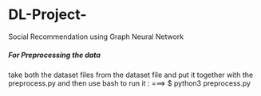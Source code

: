# DL-Project-
Social Recommendation using Graph Neural Network

##### For Preprocessing the data #####
take both the dataset files from the dataset file and put it together with the preprocess.py 
and then use bash to run it : ===>  $ python3 preprocess.py

